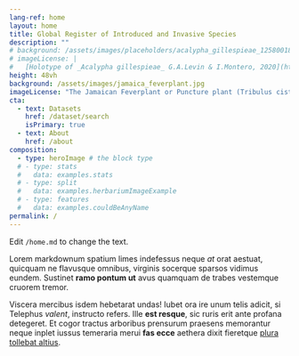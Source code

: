 ```yaml
---
lang-ref: home
layout: home
title: Global Register of Introduced and Invasive Species
description: ""
# background: /assets/images/placeholders/acalypha_gillespieae_1258001892.jpg
# imageLicense: |
#   [Holotype of _Acalypha gillespieae_ G.A.Levin & I.Montero, 2020](https://www.gbif.org/occurrence/1258001892) from [Missouri Botanical Garden](/institution/1be3aa67-8f90-4309-92f4-bd55426a8c09)
height: 48vh
background: /assets/images/jamaica_feverplant.jpg
imageLicense: "The Jamaican Feverplant or Puncture plant (Tribulus cistoides) invades dunes, coastal areas, sandy and disturbed sites forming thick mats. The plant produces sharply spined fruits that can cause injury when stepped on, hence the name Puncture vine. © Forest and Kim Starr, Starr Environmental, Bugwood.org"
cta:
  - text: Datasets
    href: /dataset/search
    isPrimary: true
  - text: About
    href: /about
composition:
  - type: heroImage # the block type
  # - type: stats
  #   data: examples.stats
  # - type: split
  #   data: examples.herbariumImageExample
  # - type: features
  #   data: examples.couldBeAnyName
permalink: /
---
```


Edit `/home.md` to change the text.

Lorem markdownum spatium limes indefessus neque *at* orat aestuat, quicquam ne
flavusque omnibus, virginis socerque sparsos vidimus eundem. Sustinet **ramo
pontum ut** avus quamquam de trabes vestemque cruorem tremor.

Viscera mercibus isdem hebetarat undas! Iubet ora ire unum telis adicit, si
Telephus *valent*, instructo refers. Ille **est resque**, sic ruris erit ante
profana detegeret. Et cogor tractus arboribus prensurum praesens memorantur
neque inplet iussus temeraria merui **fas ecce** aethera dixit fieretque [plura
tollebat altius](http://virgineusque.net/est.html).
